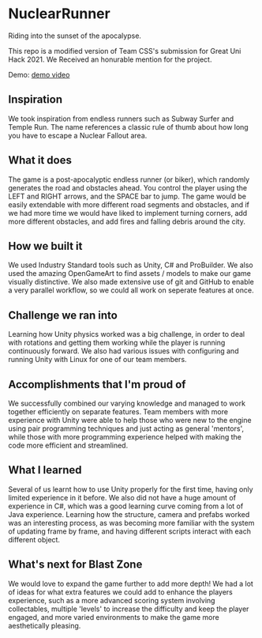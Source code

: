 # NuclearRunner
Riding into the sunset of the apocalypse.

This repo is a modified version of Team CSS's submission for Great Uni Hack 2021.
We Received an honurable mention for the project.

Demo: [demo video](https://www.youtube.com/watch?v=PnKKblqipSw)

## Inspiration
We took inspiration from endless runners such as Subway Surfer and Temple Run. The name references a classic rule of thumb about how long you have to escape a Nuclear Fallout area.

## What it does
The game is a post-apocalyptic endless runner (or biker), which randomly generates the road and obstacles ahead. You control the player using the LEFT and RIGHT arrows, and the SPACE bar to jump. The game would be easily extendable with more different road segments and obstacles, and if we had more time we would have liked to implement turning corners, add more different obstacles, and add fires and falling debris around the city.

## How we built it
We used Industry Standard tools such as Unity, C# and ProBuilder. We also used the amazing OpenGameArt to find assets / models to make our game visually distinctive. We also made extensive use of git and GitHub to enable a very parallel workflow, so we could all work on seperate features at once.

## Challenge we ran into
Learning how Unity physics worked was a big challenge, in order to deal with rotations and getting them working while the player is running continuously forward. We also had various issues with configuring and running Unity with Linux for one of our team members.

## Accomplishments that I'm proud of
We successfully combined our varying knowledge and managed to work together efficiently on separate features. Team members with more experience with Unity were able to help those who were new to the engine using pair programming techniques and just acting as general 'mentors', while those with more programming experience helped with making the code more efficient and streamlined. 

## What I learned
Several of us learnt how to use Unity properly for the first time, having only limited experience in it before. We also did not have a huge amount of experience in C#, which was a good learning curve coming from a lot of Java experience. Learning how the structure, camera and prefabs worked was an interesting process, as was becoming more familiar with the system of updating frame by frame, and having different scripts interact with each different object.

## What's next for Blast Zone
We would love to expand the game further to add more depth! We had a lot of ideas for what extra features we could add to enhance the players experience, such as a more advanced scoring system involving collectables, multiple 'levels' to increase the difficulty and keep the player engaged, and more varied environments to make the game more aesthetically pleasing.
